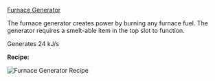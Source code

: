 [Furnace Generator](http://i.imgur.com/j6W4SLI.png?1)

The furnace generator creates power by burning any furnace fuel. The generator requires a smelt-able item in the top slot to function.

Generates 24 kJ/s

**Recipe:**

![Furnace Generator Recipe](http://i.imgur.com/7js5VXY.png)